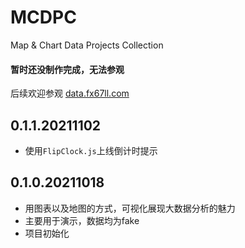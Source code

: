 # MCDPC
Map & Chart Data Projects Collection

#### 暂时还没制作完成，无法参观
后续欢迎参观 [data.fx67ll.com](http://data.fx67ll.com '大数据可视化地图图表个人作品展示')  

## 0.1.1.20211102  
* 使用`FlipClock.js`上线倒计时提示  

## 0.1.0.20211018  
* 用图表以及地图的方式，可视化展现大数据分析的魅力  
* 主要用于演示，数据均为fake    
* 项目初始化  